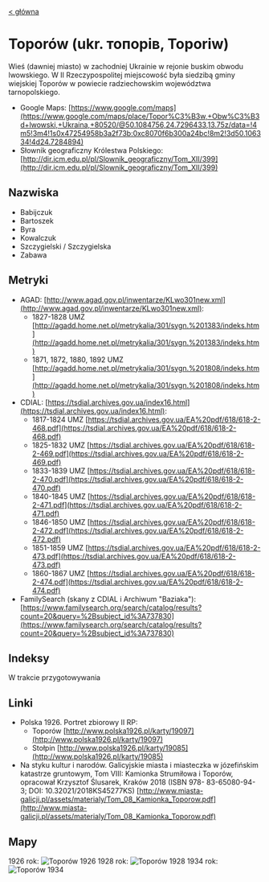 [< główna](../README.md)
# Toporów (ukr. топорів, Toporiw)
Wieś (dawniej miasto) w zachodniej Ukrainie w rejonie buskim obwodu lwowskiego. W II Rzeczypospolitej miejscowość była siedzibą gminy wiejskiej Toporów w powiecie radziechowskim województwa tarnopolskiego.

+ Google Maps: [https://www.google.com/maps](https://www.google.com/maps/place/Topor%C3%B3w,+Obw%C3%B3d+lwowski,+Ukraina,+80520/@50.1084756,24.7296433,13.75z/data=!4m5!3m4!1s0x47254958b3a2f73b:0xc8070f6b300a24bc!8m2!3d50.106334!4d24.7284894)
+ Słownik geograficzny Królestwa Polskiego: [http://dir.icm.edu.pl/pl/Slownik_geograficzny/Tom_XII/399](http://dir.icm.edu.pl/pl/Slownik_geograficzny/Tom_XII/399)

## Nazwiska
+ Babijczuk
+ Bartoszek
+ Byra
+ Kowalczuk
+ Szczygielski / Szczygielska
+ Zabawa

## Metryki
+ AGAD: [http://www.agad.gov.pl/inwentarze/KLwo301new.xml](http://www.agad.gov.pl/inwentarze/KLwo301new.xml):
    + 1827-1828 UMZ [http://agadd.home.net.pl/metrykalia/301/sygn.%201383/indeks.htm](http://agadd.home.net.pl/metrykalia/301/sygn.%201383/indeks.htm)
    + 1871, 1872, 1880, 1892 UMZ [http://agadd.home.net.pl/metrykalia/301/sygn.%201808/indeks.htm](http://agadd.home.net.pl/metrykalia/301/sygn.%201808/indeks.htm)
+ CDIAL: [https://tsdial.archives.gov.ua/index16.html](https://tsdial.archives.gov.ua/index16.html):
    + 1817-1824 UMZ [https://tsdial.archives.gov.ua/EA%20pdf/618/618-2-468.pdf](https://tsdial.archives.gov.ua/EA%20pdf/618/618-2-468.pdf)
    + 1825-1832 UMZ [https://tsdial.archives.gov.ua/EA%20pdf/618/618-2-469.pdf](https://tsdial.archives.gov.ua/EA%20pdf/618/618-2-469.pdf)
    + 1833-1839 UMZ [https://tsdial.archives.gov.ua/EA%20pdf/618/618-2-470.pdf](https://tsdial.archives.gov.ua/EA%20pdf/618/618-2-470.pdf)
    + 1840-1845 UMZ [https://tsdial.archives.gov.ua/EA%20pdf/618/618-2-471.pdf](https://tsdial.archives.gov.ua/EA%20pdf/618/618-2-471.pdf)
    + 1846-1850 UMZ [https://tsdial.archives.gov.ua/EA%20pdf/618/618-2-472.pdf](https://tsdial.archives.gov.ua/EA%20pdf/618/618-2-472.pdf)
    + 1851-1859 UMZ [https://tsdial.archives.gov.ua/EA%20pdf/618/618-2-473.pdf](https://tsdial.archives.gov.ua/EA%20pdf/618/618-2-473.pdf)
    + 1860-1867 UMZ [https://tsdial.archives.gov.ua/EA%20pdf/618/618-2-474.pdf](https://tsdial.archives.gov.ua/EA%20pdf/618/618-2-474.pdf)
+ FamilySearch (skany z CDIAL i Archiwum "Baziaka"): [https://www.familysearch.org/search/catalog/results?count=20&query=%2Bsubject_id%3A737830](https://www.familysearch.org/search/catalog/results?count=20&query=%2Bsubject_id%3A737830)

## Indeksy
W trakcie przygotowywania

## Linki
+ Polska 1926. Portret zbiorowy II RP:
    + Toporów [http://www.polska1926.pl/karty/19097](http://www.polska1926.pl/karty/19097)
    + Stołpin [http://www.polska1926.pl/karty/19085](http://www.polska1926.pl/karty/19085) 
+ Na styku kultur i narodów. Galicyjskie miasta i miasteczka w józefińskim katastrze gruntowym, Tom VIII: Kamionka Strumiłowa i Toporów, opracował Krzysztof Ślusarek, Kraków 2018 (ISBN 978- 83-65080-94-3; DOI: 10.32021/2018KS45277KS) [http://www.miasta-galicji.pl/assets/materialy/Tom_08_Kamionka_Toporow.pdf](http://www.miasta-galicji.pl/assets/materialy/Tom_08_Kamionka_Toporow.pdf)

## Mapy
1926 rok:
![Toporów 1926](img/toporów_mapa_1926.png)
1928 rok: 
![Toporów 1928](img/toporów_okolice_mapa_1928.png)
1934 rok:
![Toporów 1934](img/toporów_okolice_mapa_1934.png)
